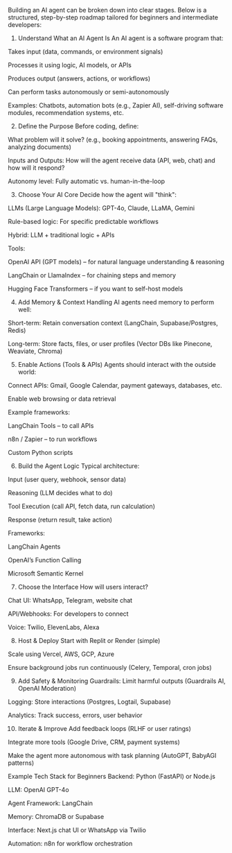Building an AI agent can be broken down into clear stages. Below is a structured, step-by-step roadmap tailored for beginners and intermediate developers:

1. Understand What an AI Agent Is
An AI agent is a software program that:

Takes input (data, commands, or environment signals)

Processes it using logic, AI models, or APIs

Produces output (answers, actions, or workflows)

Can perform tasks autonomously or semi-autonomously

Examples: Chatbots, automation bots (e.g., Zapier AI), self-driving software modules, recommendation systems, etc.

2. Define the Purpose
Before coding, define:

What problem will it solve? (e.g., booking appointments, answering FAQs, analyzing documents)

Inputs and Outputs: How will the agent receive data (API, web, chat) and how will it respond?

Autonomy level: Fully automatic vs. human-in-the-loop

3. Choose Your AI Core
Decide how the agent will "think":

LLMs (Large Language Models): GPT-4o, Claude, LLaMA, Gemini

Rule-based logic: For specific predictable workflows

Hybrid: LLM + traditional logic + APIs

Tools:

OpenAI API (GPT models) – for natural language understanding & reasoning

LangChain or LlamaIndex – for chaining steps and memory

Hugging Face Transformers – if you want to self-host models

4. Add Memory & Context Handling
AI agents need memory to perform well:

Short-term: Retain conversation context (LangChain, Supabase/Postgres, Redis)

Long-term: Store facts, files, or user profiles (Vector DBs like Pinecone, Weaviate, Chroma)

5. Enable Actions (Tools & APIs)
Agents should interact with the outside world:

Connect APIs: Gmail, Google Calendar, payment gateways, databases, etc.

Enable web browsing or data retrieval

Example frameworks:

LangChain Tools – to call APIs

n8n / Zapier – to run workflows

Custom Python scripts

6. Build the Agent Logic
Typical architecture:

Input (user query, webhook, sensor data)

Reasoning (LLM decides what to do)

Tool Execution (call API, fetch data, run calculation)

Response (return result, take action)

Frameworks:

LangChain Agents

OpenAI’s Function Calling

Microsoft Semantic Kernel

7. Choose the Interface
How will users interact?

Chat UI: WhatsApp, Telegram, website chat

API/Webhooks: For developers to connect

Voice: Twilio, ElevenLabs, Alexa

8. Host & Deploy
Start with Replit or Render (simple)

Scale using Vercel, AWS, GCP, Azure

Ensure background jobs run continuously (Celery, Temporal, cron jobs)

9. Add Safety & Monitoring
Guardrails: Limit harmful outputs (Guardrails AI, OpenAI Moderation)

Logging: Store interactions (Postgres, Logtail, Supabase)

Analytics: Track success, errors, user behavior

10. Iterate & Improve
Add feedback loops (RLHF or user ratings)

Integrate more tools (Google Drive, CRM, payment systems)

Make the agent more autonomous with task planning (AutoGPT, BabyAGI patterns)

Example Tech Stack for Beginners
Backend: Python (FastAPI) or Node.js

LLM: OpenAI GPT-4o

Agent Framework: LangChain

Memory: ChromaDB or Supabase

Interface: Next.js chat UI or WhatsApp via Twilio

Automation: n8n for workflow orchestration
